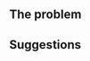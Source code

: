<!--

    The template below contains optional suggestions. If you cannot
    provide some information, simply omit it.

    Please state clearly in "The problem" whether you are reporting a
    problem with the site (something does not show up in the search
    drop-down menu or a page is missing, for instance), documentation
    text or examples that are missing or should be improved or
    something else. Describe clearly the problem and the page where
    you found it.

    If applicable, tell us in "Suggestions" what could be done to
    solve the problem, such as "Rephrase the description" or "Use an
    example program that actually runs".

    And delete this comment when you're done. Thanks!

-->


## The problem


## Suggestions


